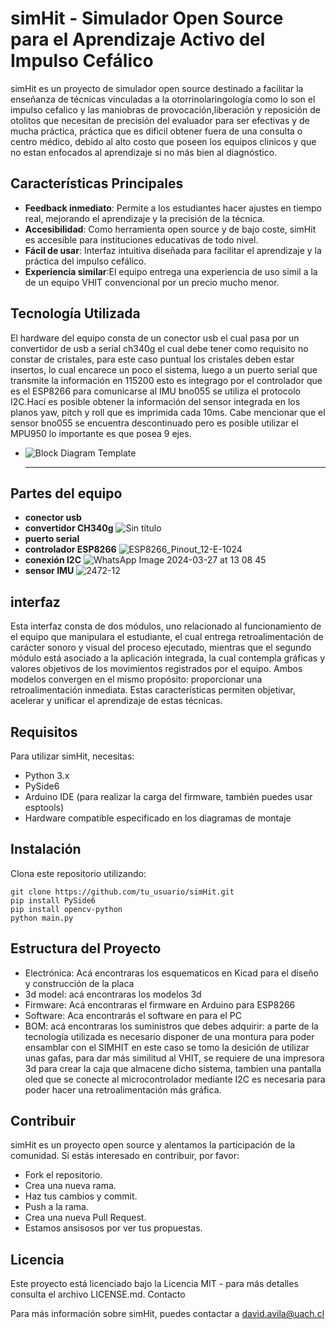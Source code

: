  # simHit - Simulador Open Source para el Aprendizaje Activo del Impulso Cefálico

simHit es un proyecto de simulador open source destinado a facilitar la enseñanza de técnicas vinculadas a la otorrinolaringología como lo son el impulso cefalico y las maniobras de provocación,liberación y reposición de otolitos que necesitan de precisión del evaluador para ser efectivas y de mucha práctica, práctica que es dificil obtener fuera de una consulta o centro médico, debido al alto costo que poseen los equipos clinicos y que no estan enfocados al aprendizaje si no más bien al diagnóstico. 

## Características Principales

- **Feedback inmediato**: Permite a los estudiantes hacer ajustes en tiempo real, mejorando el aprendizaje y la precisión de la técnica.
- **Accesibilidad**: Como herramienta open source y de bajo coste, simHit es accesible para instituciones educativas de todo nivel.
- **Fácil de usar**: Interfaz intuitiva diseñada para facilitar el aprendizaje y la práctica del impulso cefálico.
- **Experiencia similar**:El equipo entrega una experiencia de uso simil a la de un equipo VHIT convencional por un precio mucho menor.

## Tecnología Utilizada

El hardware del equipo consta de un conector usb el cual pasa por un convertidor de usb a serial ch340g el cual debe tener como requisito no constar de cristales, para este caso puntual los cristales deben estar insertos, lo cual encarece un poco el sistema, luego a un puerto serial que transmite la información en 115200 esto es integrago por el controlador que es el ESP8266 para comunicarse al IMU bno055 se utiliza el protocolo I2C.Hací es posible obtener la información del sensor integrada en los planos yaw, pitch y roll que es imprimida cada 10ms. Cabe mencionar que el sensor bno055 se encuentra descontinuado pero es posible utilizar el MPU950 lo importante es que posea 9 ejes.
 
- ![Block Diagram Template](https://github.com/grarmando/simHit/assets/163556012/77ea4546-1553-48b5-bfa7-8c5567481f89)

  ***
## Partes del equipo
- **conector usb**
- **convertidor CH340g**
![Sin título](https://github.com/grarmando/simHit/assets/163556012/93d834d4-ab14-4ae6-ab53-34dbf1eb2f59)
- **puerto serial**
- **controlador ESP8266**
![ESP8266_Pinout_12-E-1024](https://github.com/grarmando/simHit/assets/163556012/ab98a727-0e53-42d3-90ec-4460c224da61)
- **conexión I2C**
![WhatsApp Image 2024-03-27 at 13 08 45](https://github.com/grarmando/simHit/assets/163556012/09ba0b41-f713-4d69-9106-693a59fda4ca)
- **sensor IMU**
![2472-12](https://github.com/grarmando/simHit/assets/163556012/cc03b35f-94cd-4f4c-a8bf-9ed36edc80af)

  




## interfaz

Esta interfaz consta de dos módulos, uno relacionado al funcionamiento de el equipo que manipulara el estudiante, el cual entrega retroalimentación de carácter sonoro y visual del  proceso ejecutado, mientras que el segundo módulo está asociado a la aplicación integrada, la cual contempla gráficas y valores objetivos de los movimientos registrados por el equipo. Ambos modelos convergen en el mismo propósito: proporcionar una retroalimentación inmediata. Estas características permiten objetivar, acelerar y unificar el aprendizaje de estas técnicas.

## Requisitos

Para utilizar simHit, necesitas:

- Python 3.x
- PySide6
- Arduino IDE (para realizar la carga del firmware, también puedes usar esptools)
- Hardware compatible especificado en los diagramas de montaje

## Instalación

Clona este repositorio utilizando:

```
git clone https://github.com/tu_usuario/simHit.git
pip install PySide6
pip install opencv-python
python main.py
```



## Estructura del Proyecto

- Electrónica: Acá encontraras los esquematicos en Kicad para el diseño y construcción de la placa 
- 3d model: acá encontraras los modelos 3d
- Firmware: Acá encontraras el firmware en Arduino para ESP8266
- Software: Aca encontrarás el software en para el PC
- BOM: acá encontraras los suministros que debes adquirir: a parte de la tecnología utilizada es necesario disponer de una montura para poder ensamblar con el SIMHIT en este caso se tomo la desición de utilizar unas gafas, para dar más similitud al VHIT, se requiere de una impresora 3d para crear la caja que almacene dicho sistema, tambien una pantalla oled que se conecte al microcontrolador mediante  I2C es necesaria para poder hacer una retroalimentación más gráfica.



## Contribuir

simHit es un proyecto open source y alentamos la participación de la comunidad. Si estás interesado en contribuir, por favor:

- Fork el repositorio.
- Crea una nueva rama.
- Haz tus cambios y commit.
- Push a la rama.
- Crea una nueva Pull Request.
- Estamos ansisosos por ver tus propuestas.

## Licencia

Este proyecto está licenciado bajo la Licencia MIT - para más detalles consulta el archivo LICENSE.md.
Contacto

Para más información sobre simHit, puedes contactar a david.avila@uach.cl
